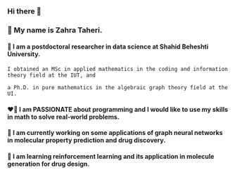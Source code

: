 
### Hi there 👋 

### 	:slightly_smiling_face: My name is Zahra Taheri.

#### 🌱 I am a postdoctoral researcher in data science at Shahid Beheshti University. 
    
    I obtained an MSc in applied mathematics in the coding and information theory field at the IUT, and 

    a Ph.D. in pure mathematics in the algebraic graph theory field at the UI. 
#### :heart_on_fire: I am PASSIONATE about programming and I would like to use my skills in math to solve real-world problems. 

#### 🔭 I am currently working on some applications of graph neural networks in molecular property prediction and drug discovery.

#### :open_book: I am learning reinforcement learning and its application in molecule generation for drug design.
